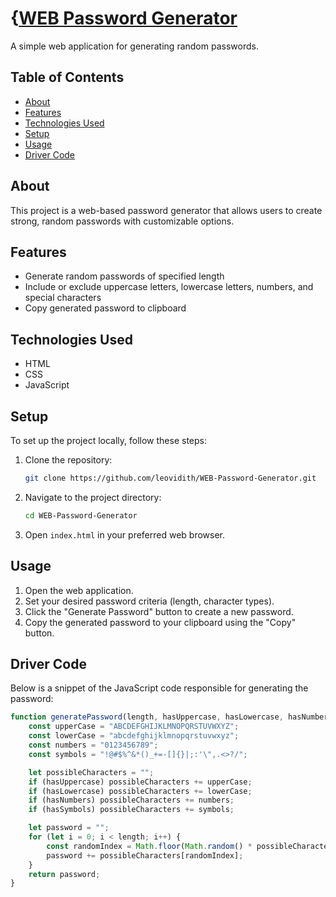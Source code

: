 # {[WEB Password Generator](https://leovidith.github.io/WEB-Password-Generator/)

A simple web application for generating random passwords.

## Table of Contents

- [About](https://github.com/leovidith/WEB-Password-Generator/blob/main/README.md#about)
- [Features](https://github.com/leovidith/WEB-Password-Generator/blob/main/README.md#features)
- [Technologies Used](https://github.com/leovidith/WEB-Password-Generator/blob/main/README.md#technologies-used)
- [Setup](https://github.com/leovidith/WEB-Password-Generator/blob/main/README.md#setup)
- [Usage](https://github.com/leovidith/WEB-Password-Generator/blob/main/README.md#usage)
- [Driver Code](https://github.com/leovidith/WEB-Password-Generator/blob/main/README.md#driver-code)
## About

This project is a web-based password generator that allows users to create strong, random passwords with customizable options.

## Features

- Generate random passwords of specified length
- Include or exclude uppercase letters, lowercase letters, numbers, and special characters
- Copy generated password to clipboard

## Technologies Used

- HTML
- CSS
- JavaScript

## Setup

To set up the project locally, follow these steps:

1. Clone the repository:
    ```bash
    git clone https://github.com/leovidith/WEB-Password-Generator.git
    ```
2. Navigate to the project directory:
    ```bash
    cd WEB-Password-Generator
    ```
3. Open `index.html` in your preferred web browser.

## Usage

1. Open the web application.
2. Set your desired password criteria (length, character types).
3. Click the "Generate Password" button to create a new password.
4. Copy the generated password to your clipboard using the "Copy" button.

## Driver Code

Below is a snippet of the JavaScript code responsible for generating the password:

```javascript
function generatePassword(length, hasUppercase, hasLowercase, hasNumbers, hasSymbols) {
    const upperCase = "ABCDEFGHIJKLMNOPQRSTUVWXYZ";
    const lowerCase = "abcdefghijklmnopqrstuvwxyz";
    const numbers = "0123456789";
    const symbols = "!@#$%^&*()_+=-[]{}|;:'\",.<>?/";

    let possibleCharacters = "";
    if (hasUppercase) possibleCharacters += upperCase;
    if (hasLowercase) possibleCharacters += lowerCase;
    if (hasNumbers) possibleCharacters += numbers;
    if (hasSymbols) possibleCharacters += symbols;

    let password = "";
    for (let i = 0; i < length; i++) {
        const randomIndex = Math.floor(Math.random() * possibleCharacters.length);
        password += possibleCharacters[randomIndex];
    }
    return password;
}
```
